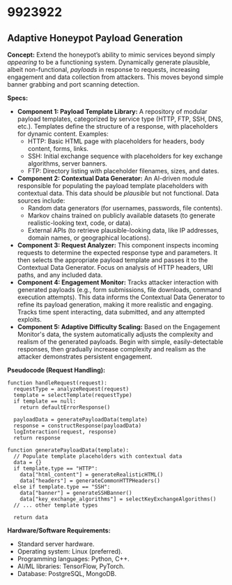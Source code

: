 # 9923922

## Adaptive Honeypot Payload Generation

**Concept:** Extend the honeypot’s ability to mimic services beyond simply *appearing* to be a functioning system. Dynamically generate plausible, albeit non-functional, *payloads* in response to requests, increasing engagement and data collection from attackers. This moves beyond simple banner grabbing and port scanning detection.

**Specs:**

*   **Component 1: Payload Template Library:** A repository of modular payload templates, categorized by service type (HTTP, FTP, SSH, DNS, etc.). Templates define the structure of a response, with placeholders for dynamic content. Examples:
    *   HTTP: Basic HTML page with placeholders for headers, body content, forms, links.
    *   SSH: Initial exchange sequence with placeholders for key exchange algorithms, server banners.
    *   FTP: Directory listing with placeholder filenames, sizes, and dates.
*   **Component 2: Contextual Data Generator:**  An AI-driven module responsible for populating the payload template placeholders with contextual data. This data should be *plausible* but not functional. Data sources include:
    *   Random data generators (for usernames, passwords, file contents).
    *   Markov chains trained on publicly available datasets (to generate realistic-looking text, code, or data).
    *   External APIs (to retrieve plausible-looking data, like IP addresses, domain names, or geographical locations).
*   **Component 3:  Request Analyzer:** This component inspects incoming requests to determine the expected response type and parameters. It then selects the appropriate payload template and passes it to the Contextual Data Generator.  Focus on analysis of HTTP headers, URI paths, and any included data.
*   **Component 4:  Engagement Monitor:** Tracks attacker interaction with generated payloads (e.g., form submissions, file downloads, command execution attempts).  This data informs the Contextual Data Generator to refine its payload generation, making it more realistic and engaging.  Tracks time spent interacting, data submitted, and any attempted exploits.
*   **Component 5: Adaptive Difficulty Scaling:** Based on the Engagement Monitor's data, the system automatically adjusts the complexity and realism of the generated payloads.  Begin with simple, easily-detectable responses, then gradually increase complexity and realism as the attacker demonstrates persistent engagement.

**Pseudocode (Request Handling):**

```
function handleRequest(request):
  requestType = analyzeRequest(request)
  template = selectTemplate(requestType)
  if template == null:
    return defaultErrorResponse()

  payloadData = generatePayloadData(template)
  response = constructResponse(payloadData)
  logInteraction(request, response)
  return response

function generatePayloadData(template):
  // Populate template placeholders with contextual data
  data = {}
  if template.type == "HTTP":
    data["html_content"] = generateRealisticHTML()
    data["headers"] = generateCommonHTTPHeaders()
  else if template.type == "SSH":
    data["banner"] = generateSSHBanner()
    data["key_exchange_algorithms"] = selectKeyExchangeAlgorithms()
  // ... other template types

  return data
```

**Hardware/Software Requirements:**

*   Standard server hardware.
*   Operating system: Linux (preferred).
*   Programming languages: Python, C++.
*   AI/ML libraries: TensorFlow, PyTorch.
*   Database:  PostgreSQL, MongoDB.